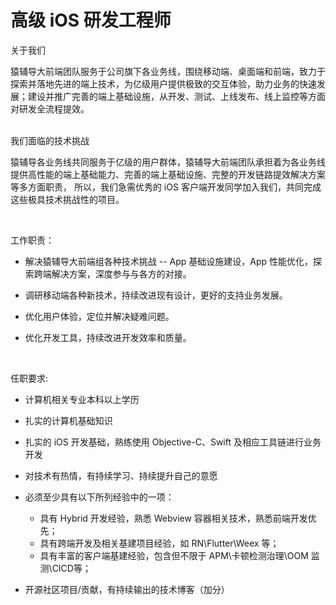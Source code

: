 # 高级 iOS 研发工程师

关于我们


猿辅导大前端团队服务于公司旗下各业务线，围绕移动端、桌面端和前端，致力于探索并落地先进的端上技术，为亿级用户提供极致的交互体验，助力业务的快速发展；建设并推广完善的端上基础设施，从开发、测试、上线发布、线上监控等方面对研发全流程提效。  
&nbsp;

我们面临的技术挑战

猿辅导各业务线共同服务于亿级的用户群体，猿辅导大前端团队承担着为各业务线提供高性能的端上基础能力、完善的端上基础设施、完整的开发链路提效解决方案等多方面职责， 所以，我们急需优秀的 iOS 客户端开发同学加入我们，共同完成这些极具技术挑战性的项目。

&nbsp;

工作职责：

* 解决猿辅导大前端组各种技术挑战 -- App 基础设施建设，App 性能优化，探索跨端解决方案，深度参与与各方的对接。

* 调研移动端各种新技术，持续改进现有设计，更好的支持业务发展。

* 优化用户体验，定位并解决疑难问题。

* 优化开发工具，持续改进开发效率和质量。

&nbsp;

任职要求:

* 计算机相关专业本科以上学历

* 扎实的计算机基础知识

* 扎实的 iOS 开发基础，熟练使用 Objective-C、Swift 及相应工具链进行业务开发

* 对技术有热情，有持续学习、持续提升自己的意愿

* 必须至少具有以下所列经验中的一项：

  * 具有 Hybrid 开发经验，熟悉 Webview 容器相关技术，熟悉前端开发优先；
  * 具有跨端开发及相关基建项目经验，如 RN\Flutter\Weex 等；
  * 具有丰富的客户端基建经验，包含但不限于 APM\卡顿检测治理\OOM 监测\CICD等；
* 开源社区项目/贡献，有持续输出的技术博客（加分）